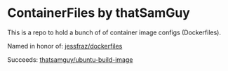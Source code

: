 # ContainerFiles by thatSamGuy

This is a repo to hold a bunch of of container image configs (Dockerfiles).

Named in honor of: [jessfraz/dockerfiles](https://github.com/jessfraz/dockerfiles)

Succeeds: [thatsamguy/ubuntu-build-image](https://github.com/thatsamguy/ubuntu-build-image)
